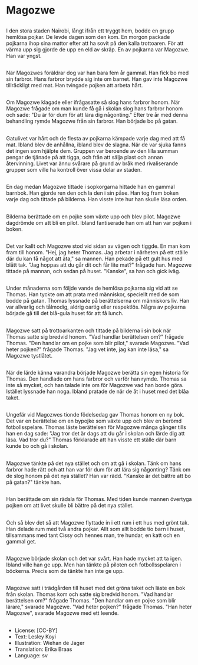 # Magozwe

##
I den stora staden Nairobi, långt ifrån ett tryggt hem, bodde en grupp hemlösa pojkar. De levde dagen som den kom. En morgon packade pojkarna ihop sina mattor efter att ha sovit på den kalla trottoaren. För att värma upp sig gjorde de upp en eld av skräp. En av pojkarna var Magozwe. Han var yngst.

##
När Magozwes föräldrar dog var han bara fem år gammal. Han fick bo med sin farbror. Hans farbror brydde sig inte om barnet. Han gav inte Magozwe tillräckligt med mat. Han tvingade pojken att arbeta hårt.

##
Om Magozwe klagade eller ifrågasatte så slog hans farbror honom. När Magozwe frågade om man kunde få gå i skolan slog hans farbror honom och sade: "Du är för dum för att lära dig någonting." Efter tre år med denna behandling rymde Magozwe från sin farbror. Han började bo på gatan.

##
Gatulivet var hårt och de flesta av pojkarna kämpade varje dag med att få mat. Ibland blev de anhållna, ibland blev de slagna. När de var sjuka fanns det ingen som hjälpte dem. Gruppen var beroende av den lilla summan pengar de tjänade på att tigga, och från att sälja plast och annan återvinning. Livet var ännu svårare på grund av bråk med rivaliserande grupper som ville ha kontroll över vissa delar av staden.

##
En dag medan Magozwe tittade i sopkorgarna hittade han en gammal barnbok. Han gjorde ren den och la den i sin påse. Han tog fram boken varje dag och tittade på bilderna. Han visste inte hur han skulle läsa orden.

##
Bilderna berättade om en pojke som växte upp och blev pilot. Magozwe dagdrömde om att bli en pilot. Ibland fantiserade han om att han var pojken i boken.

##
Det var kallt och Magozwe stod vid sidan av vägen och tiggde. En man kom fram till honom. "Hej, jag heter Thomas. Jag arbetar i närheten på ett ställe där du kan få något att äta," sa mannen. Han pekade på ett gult hus med blått tak. "Jag hoppas att du går dit och får lite mat?" frågade han. Magozwe tittade på mannan, och sedan på huset. "Kanske", sa han och gick iväg.

##
Under månaderna som följde vande de hemlösa pojkarna sig vid att se Thomas. Han tyckte om att prata med människor, speciellt med de som bodde på gatan. Thomas lyssnade på berättelserna om människors liv. Han var allvarlig och tålmodig, aldrig oartig eller respektlös. Några av pojkarna började gå till det blå-gula huset för att få lunch.

##
Magozwe satt på trottoarkanten och tittade på bilderna i sin bok när Thomas satte sig bredvid honom. "Vad handlar berättelsen om?" frågade Thomas. "Den handlar om en pojke som blir pilot," svarade Magozwe. "Vad heter pojken?" frågade Thomas. "Jag vet inte, jag kan inte läsa," sa Magozwe tystlåtet.

##
När de lärde känna varandra började Magozwe berätta sin egen historia för Thomas. Den handlade om hans farbror och varför han rymde. Thomas sa inte så mycket, och han talade inte om för Magozwe vad han borde göra. Istället lyssnade han noga. Ibland pratade de när de åt i huset med det blåa taket.

##
Ungefär vid Magozwes tionde födelsedag gav Thomas honom en ny bok. Det var en berättelse om en bypojke som växte upp och blev en berömd fotbollsspelare. Thomas läste berättelsen för Magozwe många gånger tills han en dag sade: "Jag tror det är dags att du går i skolan och lärde dig att läsa. Vad tror du?" Thomas förklarade att han visste ett ställe där barn kunde bo och gå i skolan.

##
Magozwe tänkte på det nya stället och om att gå i skolan. Tänk om hans farbror hade rätt och att han var för dum för att lära sig någonting? Tänk om de slog honom på det nya stället? Han var rädd. "Kanske är det bättre att bo på gatan?" tänkte han.

##
Han berättade om sin rädsla för Thomas. Med tiden kunde mannen övertyga pojken om att livet skulle bli bättre på det nya stället.

##
Och så blev det så att Magozwe flyttade in i ett rum i ett hus med grönt tak. Han delade rum med två andra pojkar. Allt som allt bodde tio barn i huset, tillsammans med tant Cissy och hennes man, tre hundar, en katt och en gammal get.

##
Magozwe började skolan och det var svårt. Han hade mycket att ta igen. Ibland ville han ge upp. Men han tänkte på piloten och fotbollsspelaren i böckerna. Precis som de tänkte han inte ge upp.

##
Magozwe satt i trädgården till huset med det gröna taket och läste en bok från skolan. Thomas kom och satte sig bredvid honom. "Vad handlar berättelsen om?" frågade Thomas. "Den handlar om en pojke som blir lärare," svarade Magozwe. "Vad heter pojken?" frågade Thomas. "Han heter Magozwe", svarade Magozwe med ett leende.

##
* License: [CC-BY]
* Text: Lesley Koyi
* Illustration: Wiehan de Jager
* Translation: Erika Braas
* Language: sv
